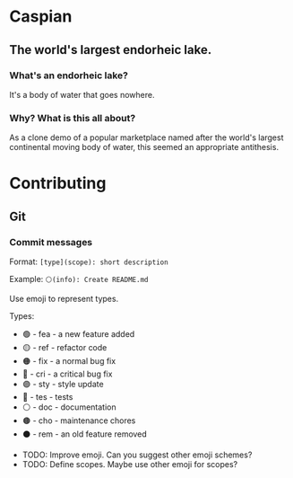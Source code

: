 # Caspian

## The world's largest endorheic lake.

### What's an endorheic lake?

It's a body of water that goes nowhere.

### Why?  What is this all about?

As a clone demo of a popular marketplace named after the world's largest continental moving body of water, this seemed an appropriate antithesis.

# Contributing

## Git

### Commit messages

Format: `[type](scope): short description`

Example: `⚪(info): Create README.md`

Use emoji to represent types.

Types:

- 🟢 - fea - a new feature added
- 🟡 - ref - refactor code
- 🟠 - fix - a normal bug fix
- 🔴 - cri - a critical bug fix
- 🟣 - sty - style update
- 🔵 - tes - tests
- ⚪ - doc - documentation
- 🟤 - cho - maintenance chores
- ⚫ - rem - an old feature removed

* TODO: Improve emoji.  Can you suggest other emoji schemes?
* TODO: Define scopes.  Maybe use other emoji for scopes?
